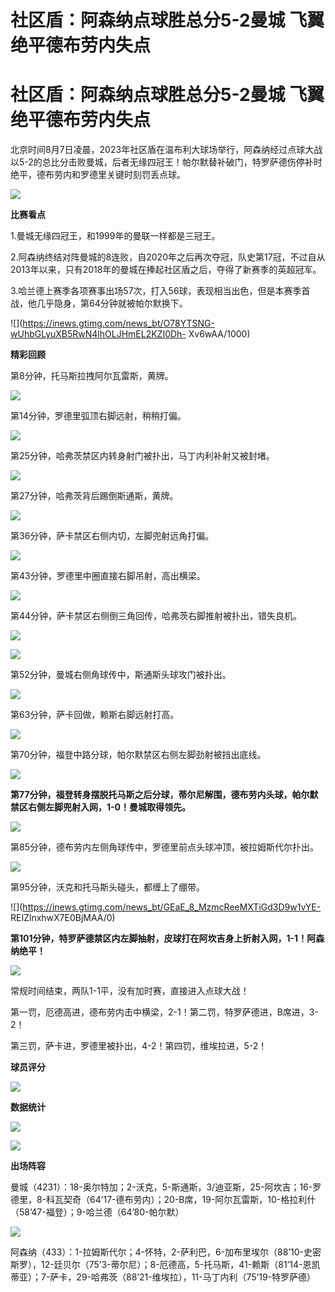 # 社区盾：阿森纳点球胜总分5-2曼城 飞翼绝平德布劳内失点

# 社区盾：阿森纳点球胜总分5-2曼城 飞翼绝平德布劳内失点

北京时间8月7日凌晨，2023年社区盾在温布利大球场举行，阿森纳经过点球大战以5-2的总比分击败曼城，后者无缘四冠王！帕尔默替补破门，特罗萨德伤停补时绝平，德布劳内和罗德里关键时刻罚丢点球。

![](https://inews.gtimg.com/om_bt/OPgM43IspDkWjXvPi2_JXZQ9n9QV9gk4XbjhfKMea3kpMAA/1000)

**比赛看点**

1.曼城无缘四冠王，和1999年的曼联一样都是三冠王。

2.阿森纳终结对阵曼城的8连败，自2020年之后再次夺冠，队史第17冠，不过自从2013年以来，只有2018年的曼城在捧起社区盾之后，夺得了新赛季的英超冠军。

3.哈兰德上赛季各项赛事出场57次，打入56球，表现相当出色，但是本赛季首战，他几乎隐身，第64分钟就被帕尔默换下。

![](https://inews.gtimg.com/news_bt/O78YTSNG-wUhbGLyuXB5RwN4lhOLJHmEL2KZI0Dh-
Xv6wAA/1000)

**精彩回顾**

第8分钟，托马斯拉拽阿尔瓦雷斯，黄牌。

![](https://inews.gtimg.com/om_bt/GqHy-j77Hg8HIw95GNWMtMemJTiRTIY5mdPH1ml8zargoAA/0)

第14分钟，罗德里弧顶右脚远射，稍稍打偏。

![](https://inews.gtimg.com/om_bt/Gg37bb1hXed3e3poF-7B-IJXe3n6OAz9-oGKRPB-8Bjj4AA/0)

第25分钟，哈弗茨禁区内转身射门被扑出，马丁内利补射又被封堵。

![](https://inews.gtimg.com/om_bt/G1uvr8k-N2_5-aQ_aUK8m1iGyzefRUe7WJxFBxKAqS0wQAA/0)

第27分钟，哈弗茨背后踢倒斯通斯，黄牌。

![](https://inews.gtimg.com/om_bt/Gv2uJ3zVUjE4xwIFLVs0FnKQYKzhc97e0tD6wRurNMVhgAA/0)

第36分钟，萨卡禁区右侧内切，左脚兜射远角打偏。

![](https://inews.gtimg.com/om_bt/G-lsoDdnc4U7BPwlpSCl4c81BnkF2HEtGy44jNQXU_thIAA/0)

第43分钟，罗德里中圈直接右脚吊射，高出横梁。

![](https://inews.gtimg.com/om_bt/GZ8bSpA4nTpICN7W7l2fFHMxxQxvRcG0ePBW_AUSPfkNEAA/0)

第44分钟，萨卡禁区右侧倒三角回传，哈弗茨右脚推射被扑出，错失良机。

![](https://inews.gtimg.com/om_bt/GRv6FT4qmV2mqB3mWAtojJ4y17Q9tSjOfKpbOToPjzjJAAA/0)

![](https://inews.gtimg.com/om_bt/OfnFWJfLoa64LBtZh03gbdWByeEl_Q008bjtjCXYmBZLwAA/1000)

第52分钟，曼城右侧角球传中，斯通斯头球攻门被扑出。

![](https://inews.gtimg.com/om_bt/Gkgdv9eQE8llCK9EBgnK4Ivx7cOzVDAUyO9H8RZ02f-wEAA/0)

第63分钟，萨卡回做，赖斯右脚远射打高。

![](https://inews.gtimg.com/om_bt/G0aiTDNaS9VkvnksxV0ddbogRfHk4f_nv1hpq6IbCfsAsAA/0)

第70分钟，福登中路分球，帕尔默禁区右侧左脚劲射被挡出底线。

![](https://inews.gtimg.com/om_bt/GTzHMDnfaYQjwNijUydEUAEVNh88PTwIGrmwD95OFvk3YAA/0)

**第77分钟，福登转身摆脱托马斯之后分球，蒂尔尼解围，德布劳内头球，帕尔默禁区右侧左脚兜射入网，1-0！曼城取得领先。**

![](https://inews.gtimg.com/om_bt/GdJ0BfdgGWIM-p2Tec30f_CPtKfx9IEuh_ylzkuvphTrEAA/0)

第85分钟，德布劳内左侧角球传中，罗德里前点头球冲顶，被拉姆斯代尔扑出。

![](https://inews.gtimg.com/om_bt/GVHwMW6nOlKEqScwmbc7YkS9C-JQolfjR2tHQXuB0gGwUAA/0)

第95分钟，沃克和托马斯头碰头，都缠上了绷带。

![](https://inews.gtimg.com/news_bt/GEaE_8_MzmcReeMXTiGd3D9w1vYE-
REIZlnxhwX7E0BjMAA/0)

**第101分钟，特罗萨德禁区内左脚抽射，皮球打在阿坎吉身上折射入网，1-1！阿森纳绝平！**

![](https://inews.gtimg.com/news_bt/GedSWDL0LHSw1rBfggPYXQAuR4qi2xThbLcWKv7WNImHsAA/0)

常规时间结束，两队1-1平，没有加时赛，直接进入点球大战！

第一罚，厄德高进，德布劳内击中横梁，2-1！第二罚，特罗萨德进，B席进，3-2！

第三罚，萨卡进，罗德里被扑出，4-2！第四罚，维埃拉进，5-2！

**球员评分**

![](https://inews.gtimg.com/news_bt/OtmR_L5MTXX9PK5aNSiF4mDpB0O-sz7WMokI3kYnfMLzQAA/1000)

**数据统计**

![](https://inews.gtimg.com/news_bt/O4myU0cxXTdiJTZUnidab1BiZT22jci71efA_kRTLRRUMAA/1000)

![](https://inews.gtimg.com/om_bt/OcJljayUiLckoYFfGGz0aqFoaZLmL2bCLmGjkGEHIF6w4AA/1000)

**出场阵容**

曼城（4231）：18-奥尔特加；2-沃克，5-斯通斯，3/迪亚斯，25-阿坎吉；16-罗德里，8-科瓦契奇（64’17-德布劳内）；20-B席，19-阿尔瓦雷斯，10-格拉利什（58’47-福登）；9-哈兰德（64’80-帕尔默）

![](https://inews.gtimg.com/om_bt/O-F9V6PelBbhzDZzXDvFOEWx8dm19mdbNP7vfxWEAAUJYAA/1000)

阿森纳（433）：1-拉姆斯代尔；4-怀特，2-萨利巴，6-加布里埃尔（88’10-史密斯罗），12-廷贝尔（75’3-蒂尔尼）；8-厄德高，5-托马斯，41-赖斯（81’14-恩凯蒂亚）；7-萨卡，29-哈弗茨（88’21-维埃拉），11-马丁内利（75’19-特罗萨德）


